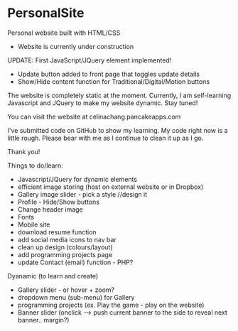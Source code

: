 # PersonalSite
Personal website built with HTML/CSS
- Website is currently under construction 

UPDATE: First JavaScript/JQuery element implemented! 
  - Update button added to front page that toggles update details
  - Show/Hide content function for Traditional/Digital/Motion buttons

The website is completely static at the moment. 
Currently, I am self-learning Javascript and JQuery to make my website dynamic. Stay tuned!

You can visit the website at celinachang.pancakeapps.com

I've submitted code on GitHub to show my learning. My code right now is a little rough.
Please bear with me as I continue to clean it up as I go.

Thank you!


Things to do/learn:
- Javascript/JQuery for dynamic elements 
- efficient image storing (host on external website or in Dropbox)
- Gallery image slider - pick a style //design it
- Profile - Hide/Show buttons
- Change header image 
- Fonts
- Mobile site
- download resume function
- add social media icons to nav bar
- clean up design (colours/layout)
- add programming projects page
- update Contact (email) function - PHP?

Dyanamic (to learn and create)
- Gallery slider - or hover + zoom?
- dropdown menu (sub-menu) for Gallery 
- programming projects (ex. Play the game - play on the website)
- Banner slider (onclick --> push current banner to the side to reveal next banner.. margin?)
